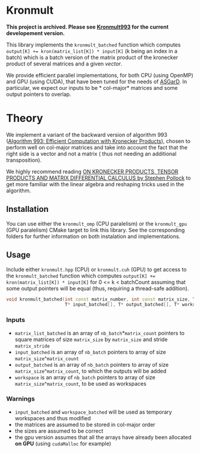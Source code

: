 # Kronmult

**This project is archived. Please see [Kronmult993](https://github.com/project-asgard/kronmult993) for the current developement version.**

This library implements the `kronmult_batched` function which computes `output[K] += kron(matrix_list[K]) * input[K]` (k
being an index in a batch)
which is a batch version of the matrix product of the kronecker product of several matrices and a given *vector*.

We provide efficient parallel implementations, for both CPU (using OpenMP) and GPU (using CUDA), that have been tuned
for the needs of [ASGarD](https://github.com/project-asgard/asgard). In particular, we expect our inputs to be *
col-major* matrices and some output pointers to overlap.

# Theory

We implement a variant of the backward version of algorithm
993 ([Algorithm 993: Efficient Computation with Kronecker Products](https://dl.acm.org/doi/abs/10.1145/3291041)), chosen
to perform well on col-major matrices and take into account the fact that the right side is a vector and not a matrix (
thus not needing an additional transposition).

We highly recommend
reading [ON KRONECKER PRODUCTS, TENSOR PRODUCTS AND MATRIX DIFFERENTIAL CALCULUS by Stephen Pollock](https://www.le.ac.uk/economics/research/RePEc/lec/leecon/dp14-02.pdf)
to get more familiar with the linear algebra and reshaping tricks used in the algorithm.

## Installation

You can use either the `kronmult_omp` (CPU paralelism) or the `kronmult_gpu` (GPU paralelism) CMake target to link this
library. See the corresponding folders for further information on both instalation and implementations.

## Usage

Include either `kronmult.hpp` (CPU) or `kronmult.cuh` (GPU) to get access to the `kronmult_batched` function which
computes `output[K] += kron(matrix_list[K]) * input[K]` for 0 <= k < batchCount assuming that some output pointers will
be equal (thus, requiring a thread-safe addition).

```cpp
void kronmult_batched(int const matrix_number, int const matrix_size, T const * const matrix_list_batched[], int const matrix_stride,
                      T* input_batched[], T* output_batched[], T* workspace_batched[], int const nb_batch)
```

### Inputs

- `matrix_list_batched` is an array of `nb_batch`*`matrix_count` pointers to square matrices of size `matrix_size`
  by `matrix_size` and stride `matrix_stride`
- `input_batched` is an array of `nb_batch` pointers to array of size `matrix_size`^`matrix_count`
- `output_batched` is an array of `nb_batch` pointers to array of size `matrix_size`^`matrix_count`, to which the
  outputs will be added
- `workspace` is an array of `nb_batch` pointers to array of size `matrix_size`^`matrix_count`, to be used as workspaces

### Warnings

- `input_batched` and `workspace_batched` will be used as temporary workspaces and thus modified
- the matrices are assumed to be stored in col-major order
- the sizes are assumed to be correct
- the gpu version assumes that all the arrays have already been allocated **on GPU** (using `cudaMalloc` for example)
